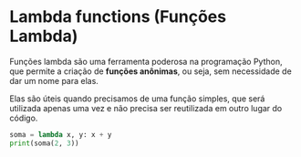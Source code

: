 # Lambda functions (Funções Lambda)

Funções lambda são uma ferramenta poderosa na programação Python, que permite a criação de **funções anônimas**, ou seja, sem necessidade de dar um nome para elas.

Elas são úteis quando precisamos de uma função simples, que será utilizada apenas uma vez e não precisa ser reutilizada em outro lugar do código.

```python
soma = lambda x, y: x + y
print(soma(2, 3))
```
